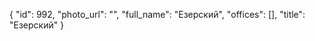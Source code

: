 {
    "id": 992,
    "photo_url": "",
    "full_name": "Езерский",
    "offices": [],
    "title": "Езерский"
}